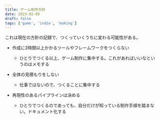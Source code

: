 ```yaml
---
title: ゲーム制作方針
date: 2023-02-05
draft: false
tags: ['game', 'indie', 'making']
---
```


これは現在の方針の記録で、つくっていくうちに変わる可能性がある。

- 作成に2時間以上かかるツールやフレームワークをつくらない
    - ひとりでつくる以上、ゲーム制作に集中する。これがあればいいなというのはメモする

- 全体の見積もりをしない
    - 仕事ではないので、つくることに集中する

- 再現性のあるパイプラインは決める
    - ひとりでつくるのであっても、自分だけが知っている制作手順を踏まない。ドキュメント化する